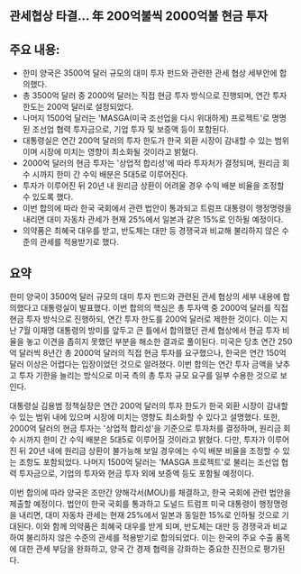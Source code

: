 ## 관세협상 타결… 年 200억불씩 2000억불 현금 투자

## 주요 내용:
*   한미 양국은 3500억 달러 규모의 대미 투자 펀드와 관련한 관세 협상 세부안에 합의했다.
*   총 3500억 달러 중 2000억 달러는 직접 현금 투자 방식으로 진행되며, 연간 투자 한도는 200억 달러로 설정되었다.
*   나머지 1500억 달러는 'MASGA(미국 조선업을 다시 위대하게) 프로젝트'로 명명된 조선업 협력 투자금으로, 기업 투자 및 보증액 등이 포함된다.
*   대통령실은 연간 200억 달러의 투자 한도가 한국 외환 시장이 감내할 수 있는 범위이며 시장에 미치는 영향이 최소화될 것이라고 밝혔다.
*   2000억 달러의 현금 투자는 '상업적 합리성'에 따라 투자처가 결정되며, 원리금 회수 시까지 한미 간 수익 배분은 5대5로 이루어진다.
*   투자가 이루어진 뒤 20년 내 원리금 상환이 어려울 경우 수익 배분 비율을 조정할 수 있도록 했다.
*   이번 합의에 따라 한국 국회에서 관련 법안이 통과되고 트럼프 대통령이 행정명령을 내리면 대미 자동차 관세가 현재 25%에서 일본과 같은 15%로 인하될 예정이다.
*   의약품은 최혜국 대우를 받고, 반도체는 대만 등 경쟁국과 비교해 불리하지 않은 수준의 관세를 적용받기로 했다.

## 요약

한미 양국이 3500억 달러 규모의 대미 투자 펀드와 관련된 관세 협상의 세부 내용에 합의했다고 대통령실이 발표했다. 이번 합의의 핵심은 총 투자액 중 2000억 달러를 직접 현금 투자 방식으로 진행하되, 연간 투자 한도를 200억 달러로 제한한 것이다. 이는 지난 7월 이재명 대통령의 방미를 앞두고 큰 틀에서 합의했던 관세 협상에서 현금 투자 비율을 놓고 이견을 좁히지 못했던 부분을 해소한 결과로 풀이된다. 미국은 당초 연간 250억 달러씩 8년간 총 2000억 달러의 직접 현금 투자를 요구했으나, 한국은 연간 150억 달러 이상은 어렵다는 입장이었던 것으로 알려졌다. 이번 합의는 연간 투자 금액을 낮추고 투자 기한을 늘리는 방식으로 미국 측의 총 투자 규모 요구를 일부 수용한 것으로 보인다.

대통령실 김용범 정책실장은 연간 200억 달러의 투자 한도가 한국 외환 시장이 감내할 수 있는 범위 내에 있으며 시장에 미치는 영향도 최소화할 수 있다고 설명했다. 또한, 2000억 달러의 현금 투자는 '상업적 합리성'을 기준으로 투자처를 결정하며, 원리금 회수 시까지 한미 간 수익 배분은 5대5로 이루어질 것이라고 밝혔다. 다만, 투자가 이루어진 뒤 20년 내에 원리금 상환이 불가능해 보일 경우에는 수익 배분 비율을 조정할 수 있는 조항도 포함되었다. 나머지 1500억 달러는 'MASGA 프로젝트'로 불리는 조선업 협력 투자금으로, 기업의 투자와 현금 투자 외에 보증액 등도 포함될 예정이다.

이번 합의에 따라 양국은 조만간 양해각서(MOU)를 체결하고, 한국 국회에 관련 법안을 제출할 예정이다. 법안이 한국 국회를 통과하고 도널드 트럼프 미국 대통령이 행정명령을 내리면, 대미 자동차 관세는 현재 25%에서 일본과 동일한 15%로 인하될 것으로 기대된다. 이와 함께 의약품은 최혜국 대우를 받게 되며, 반도체는 대만 등 경쟁국과 비교하여 불리하지 않은 수준의 관세를 적용받기로 합의되었다. 이는 한국의 주요 수출 품목에 대한 관세 부담을 완화하고, 양국 간 경제 협력을 강화하는 중요한 진전으로 평가된다.